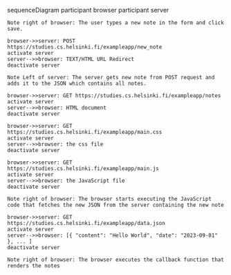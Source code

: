 sequenceDiagram
participant browser
participant server

    Note right of browser: The user types a new note in the form and click save.

    browser->>server: POST https://studies.cs.helsinki.fi/exampleapp/new_note
    activate server
    server-->>browser: TEXT/HTML URL Redirect
    deactivate server

    Note Left of server: The server gets new note from POST request and adds it to the JSON which contains all notes.

    browser->>server: GET https://studies.cs.helsinki.fi/exampleapp/notes
    activate server
    server-->>browser: HTML document
    deactivate server

    browser->>server: GET https://studies.cs.helsinki.fi/exampleapp/main.css
    activate server
    server-->>browser: the css file
    deactivate server

    browser->>server: GET https://studies.cs.helsinki.fi/exampleapp/main.js
    activate server
    server-->>browser: the JavaScript file
    deactivate server

    Note right of browser: The browser starts executing the JavaScript code that fetches the new JSON from the server containing the new note

    browser->>server: GET https://studies.cs.helsinki.fi/exampleapp/data.json
    activate server
    server-->>browser: [{ "content": "Hello World", "date": "2023-09-01" }, ... ]
    deactivate server

    Note right of browser: The browser executes the callback function that renders the notes

